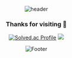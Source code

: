 <div align="center">
  
![header](https://capsule-render.vercel.app/api?type=cylinder&color=0:1a4568,100:678dab&text=MINSUK&fontColor=dbecf4&fontAlignY=55)


### Thanks for visiting 👋

[![Solved.ac Profile](http://mazassumnida.wtf/api/generate_badge?boj=gh08077)](https://solved.ac/gh08077)
<img src="http://mazandi.herokuapp.com/api?handle=gh08077&theme=warm"/>


<!--
<a herf="https://5-ms.tistory.com/"><img src="https://img.shields.io/badge/Tistory-000000?style=flat-square&logo=Tistory&logoColor=white"/></a>
<a herf="https://5-ms.tistory.com/"><img src="https://img.shields.io/badge/Instagram-E4405F?style=flat-square&logo=Instagram&logoColor=white"/></a>
-->

![Footer](https://capsule-render.vercel.app/api?type=waving&color=0:1a4568,100:678dab&height=200&section=footer)

<!--
**oms01/oms01** is a ✨ _special_ ✨ repository because its `README.md` (this file) appears on your GitHub profile.

Here are some ideas to get you started:

- 🔭 I’m currently working on ...
- 🌱 I’m currently learning ...
- 👯 I’m looking to collaborate on ...
- 🤔 I’m looking for help with ...
- 💬 Ask me about ...
- 📫 How to reach me: ...
- 😄 Pronouns: ...
- ⚡ Fun fact: ...
-->


</div>
